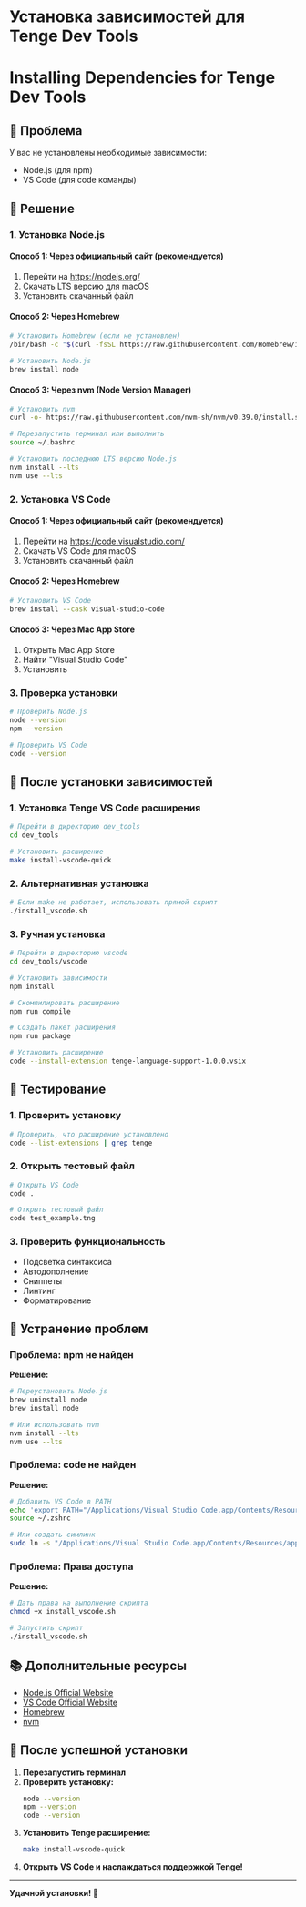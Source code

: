 # Установка зависимостей для Tenge Dev Tools
# Installing Dependencies for Tenge Dev Tools

## 🚨 Проблема
У вас не установлены необходимые зависимости:
- Node.js (для npm)
- VS Code (для code команды)

## 🔧 Решение

### 1. Установка Node.js

#### Способ 1: Через официальный сайт (рекомендуется)
1. Перейти на https://nodejs.org/
2. Скачать LTS версию для macOS
3. Установить скачанный файл

#### Способ 2: Через Homebrew
```bash
# Установить Homebrew (если не установлен)
/bin/bash -c "$(curl -fsSL https://raw.githubusercontent.com/Homebrew/install/HEAD/install.sh)"

# Установить Node.js
brew install node
```

#### Способ 3: Через nvm (Node Version Manager)
```bash
# Установить nvm
curl -o- https://raw.githubusercontent.com/nvm-sh/nvm/v0.39.0/install.sh | bash

# Перезапустить терминал или выполнить
source ~/.bashrc

# Установить последнюю LTS версию Node.js
nvm install --lts
nvm use --lts
```

### 2. Установка VS Code

#### Способ 1: Через официальный сайт (рекомендуется)
1. Перейти на https://code.visualstudio.com/
2. Скачать VS Code для macOS
3. Установить скачанный файл

#### Способ 2: Через Homebrew
```bash
# Установить VS Code
brew install --cask visual-studio-code
```

#### Способ 3: Через Mac App Store
1. Открыть Mac App Store
2. Найти "Visual Studio Code"
3. Установить

### 3. Проверка установки

```bash
# Проверить Node.js
node --version
npm --version

# Проверить VS Code
code --version
```

## 🚀 После установки зависимостей

### 1. Установка Tenge VS Code расширения
```bash
# Перейти в директорию dev_tools
cd dev_tools

# Установить расширение
make install-vscode-quick
```

### 2. Альтернативная установка
```bash
# Если make не работает, использовать прямой скрипт
./install_vscode.sh
```

### 3. Ручная установка
```bash
# Перейти в директорию vscode
cd dev_tools/vscode

# Установить зависимости
npm install

# Скомпилировать расширение
npm run compile

# Создать пакет расширения
npm run package

# Установить расширение
code --install-extension tenge-language-support-1.0.0.vsix
```

## 🧪 Тестирование

### 1. Проверить установку
```bash
# Проверить, что расширение установлено
code --list-extensions | grep tenge
```

### 2. Открыть тестовый файл
```bash
# Открыть VS Code
code .

# Открыть тестовый файл
code test_example.tng
```

### 3. Проверить функциональность
- Подсветка синтаксиса
- Автодополнение
- Сниппеты
- Линтинг
- Форматирование

## 🚨 Устранение проблем

### Проблема: npm не найден
**Решение:**
```bash
# Переустановить Node.js
brew uninstall node
brew install node

# Или использовать nvm
nvm install --lts
nvm use --lts
```

### Проблема: code не найден
**Решение:**
```bash
# Добавить VS Code в PATH
echo 'export PATH="/Applications/Visual Studio Code.app/Contents/Resources/app/bin:$PATH"' >> ~/.zshrc
source ~/.zshrc

# Или создать симлинк
sudo ln -s "/Applications/Visual Studio Code.app/Contents/Resources/app/bin/code" /usr/local/bin/code
```

### Проблема: Права доступа
**Решение:**
```bash
# Дать права на выполнение скрипта
chmod +x install_vscode.sh

# Запустить скрипт
./install_vscode.sh
```

## 📚 Дополнительные ресурсы

- [Node.js Official Website](https://nodejs.org/)
- [VS Code Official Website](https://code.visualstudio.com/)
- [Homebrew](https://brew.sh/)
- [nvm](https://github.com/nvm-sh/nvm)

## 🎯 После успешной установки

1. **Перезапустить терминал**
2. **Проверить установку:**
   ```bash
   node --version
   npm --version
   code --version
   ```
3. **Установить Tenge расширение:**
   ```bash
   make install-vscode-quick
   ```
4. **Открыть VS Code и наслаждаться поддержкой Tenge!**

---

**Удачной установки! 🚀**






